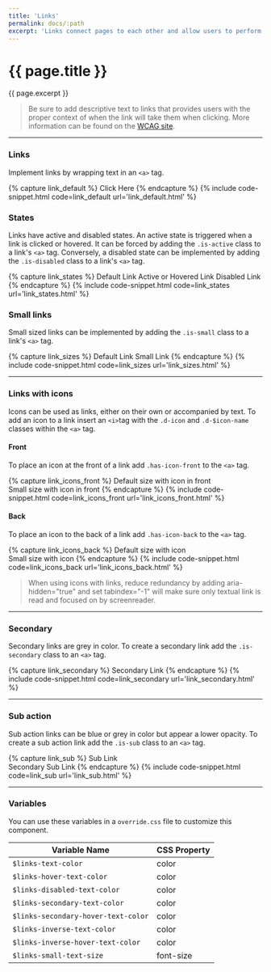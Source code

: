 ```yaml
---
title: 'Links'
permalink: docs/:path
excerpt: 'Links connect pages to each other and allow users to perform actions within a page. They come in a variety of sizes and styles and can be used together with icons.'
---
```


# {{ page.title }}
{{ page.excerpt }}

<blockquote class="accessible">Be sure to add descriptive text to links that provides users with the proper context of when the link will take them when clicking. More information can be found on the <a href="https://www.w3.org/TR/WCAG20/#navigation-mechanisms" target="blank">WCAG site</a>.</blockquote>

***


### Links
Implement links by wrapping text in an `<a>` tag.

{% capture link_default %} 
<a>Click Here</a>
 {% endcapture %}
{% include code-snippet.html code=link_default url='link_default.html' %}

### States
Links have active and disabled states. An active state is triggered when a link is clicked or hovered. It can be forced by adding the `.is-active` class to a link&#39;s `<a>` tag. Conversely, a disabled state can be implemented by adding the `.is-disabled` class to a link&#39;s `<a>` tag.

{% capture link_states %} 
<a>Default Link</a>
<a class="is-active">Active or Hovered Link</a>
<a class="is-disabled">Disabled Link</a>
 {% endcapture %}
{% include code-snippet.html code=link_states url='link_states.html' %}

### Small links
Small sized links can be implemented by adding the `.is-small` class to a link&#39;s `<a>` tag.

{% capture link_sizes %} 
<a>Default Link</a>
<a class="is-small">Small Link</a>
 {% endcapture %}
{% include code-snippet.html code=link_sizes url='link_sizes.html' %}


***


### Links with icons
Icons can be used as links, either on their own or accompanied by text. To add an icon to a link insert an `<i>`tag with the `.d-icon` and `.d-$icon-name` classes within the `<a>` tag.

#### Front
To place an icon at the front of a link add `.has-icon-front` to the `<a>` tag.

{% capture link_icons_front %} 
<a class="has-icon-front"><i class="d-icon d-add-circle"></i>Default size with icon in front</a>
<br>
<a class="is-small has-icon-front"><i class="d-icon d-add-circle"></i>Small size with icon in front</a>
 {% endcapture %}
{% include code-snippet.html code=link_icons_front url='link_icons_front.html' %}

#### Back
To place an icon to the back of a link add `.has-icon-back` to the `<a>` tag.

{% capture link_icons_back %} 
<a  class="has-icon-back">Default size with icon<i class="d-icon d-external is-sub"></i></a>
<br>
<a class="is-small has-icon-back">Small size with icon<i class="d-icon d-external is-sub"></i></a>
 {% endcapture %}
{% include code-snippet.html code=link_icons_back url='link_icons_back.html' %}

<blockquote class="accessible">When using icons with links, reduce redundancy by adding <span class="chips has-bg-grey-100 is-red-500 is-mono">aria-hidden="true"</span> and set <span class="chips has-bg-grey-100 is-red-500 is-mono">tabindex="-1"</span> will make sure only textual link is read and focused on by screenreader.</blockquote>

***


### Secondary
Secondary links are grey in color. To create a secondary link add the `.is-secondary` class to an `<a>` tag.

{% capture link_secondary %} 
<a class="is-secondary">Secondary Link</a>
 {% endcapture %}
{% include code-snippet.html code=link_secondary url='link_secondary.html' %}


***


### Sub action
Sub action links can be blue or grey in color but appear a lower opacity. To create a sub action link add the `.is-sub` class to an `<a>` tag.

{% capture link_sub %} 
<a class="is-sub">Sub Link</a>
<br>
<a class="is-secondary is-sub">Secondary Sub Link</a>
 {% endcapture %}
{% include code-snippet.html code=link_sub url='link_sub.html' %}


***


### Variables
You can use these variables in a `override.css` file to customize this component.

|Variable Name|CSS Property|
| - | - |
|`$links-text-color`|color|
|`$links-hover-text-color`|color|
|`$links-disabled-text-color`|color|
|`$links-secondary-text-color`|color|
|`$links-secondary-hover-text-color`|color|
|`$links-inverse-text-color`|color|
|`$links-inverse-hover-text-color`|color|
|`$links-small-text-size`|font-size|
